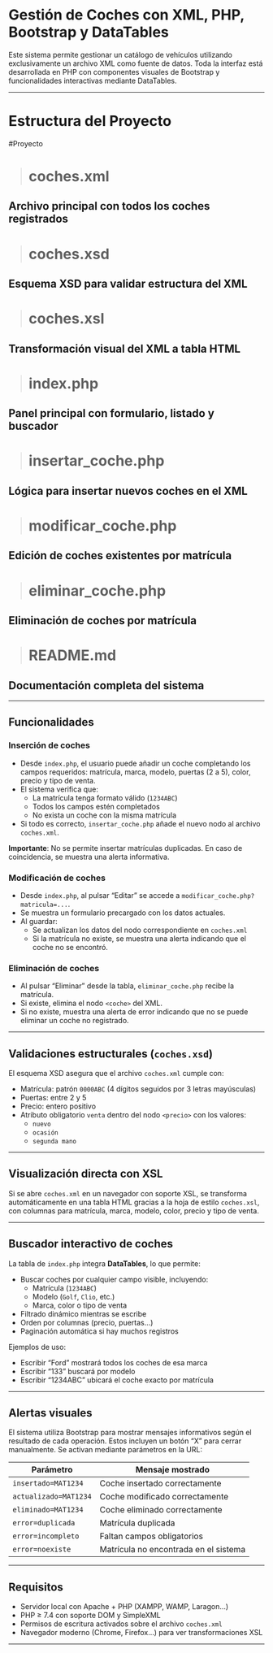 # Gestión de Coches con XML, PHP, Bootstrap y DataTables

Este sistema permite gestionar un catálogo de vehículos utilizando exclusivamente un archivo XML como fuente de datos. Toda la interfaz está desarrollada en PHP con componentes visuales de Bootstrap y funcionalidades interactivas mediante DataTables.

---

# Estructura del Proyecto


#Proyecto


> # coches.xml 
## Archivo principal con todos los coches registrados


> # coches.xsd           
## Esquema XSD para validar estructura del XML


> # coches.xsl            
## Transformación visual del XML a tabla HTML


> # index.php            
## Panel principal con formulario, listado y buscador


># insertar_coche.php
## Lógica para insertar nuevos coches en el XML


> # modificar_coche.php   
## Edición de coches existentes por matrícula


> # eliminar_coche.php    
## Eliminación de coches por matrícula

> # README.md            
## Documentación completa del sistema

---

## Funcionalidades

### Inserción de coches

- Desde `index.php`, el usuario puede añadir un coche completando los campos requeridos: matrícula, marca, modelo, puertas (2 a 5), color, precio y tipo de venta.
- El sistema verifica que:
  - La matrícula tenga formato válido (`1234ABC`)
  - Todos los campos estén completados
  - No exista un coche con la misma matrícula
- Si todo es correcto, `insertar_coche.php` añade el nuevo nodo al archivo `coches.xml`.

**Importante**: No se permite insertar matrículas duplicadas. En caso de coincidencia, se muestra una alerta informativa.

### Modificación de coches

- Desde `index.php`, al pulsar “Editar” se accede a `modificar_coche.php?matricula=...`.
- Se muestra un formulario precargado con los datos actuales.
- Al guardar:
  - Se actualizan los datos del nodo correspondiente en `coches.xml`
  - Si la matrícula no existe, se muestra una alerta indicando que el coche no se encontró.

### Eliminación de coches

- Al pulsar “Eliminar” desde la tabla, `eliminar_coche.php` recibe la matrícula.
- Si existe, elimina el nodo `<coche>` del XML.
- Si no existe, muestra una alerta de error indicando que no se puede eliminar un coche no registrado.

---

## Validaciones estructurales (`coches.xsd`)

El esquema XSD asegura que el archivo `coches.xml` cumple con:

- Matrícula: patrón `0000ABC` (4 dígitos seguidos por 3 letras mayúsculas)
- Puertas: entre 2 y 5
- Precio: entero positivo
- Atributo obligatorio `venta` dentro del nodo `<precio>` con los valores:
  - `nuevo`
  - `ocasión`
  - `segunda mano`

---

## Visualización directa con XSL

Si se abre `coches.xml` en un navegador con soporte XSL, se transforma automáticamente en una tabla HTML gracias a la hoja de estilo `coches.xsl`, con columnas para matrícula, marca, modelo, color, precio y tipo de venta.

---

## Buscador interactivo de coches

La tabla de `index.php` integra **DataTables**, lo que permite:

- Buscar coches por cualquier campo visible, incluyendo:
  - Matrícula (`1234ABC`)
  - Modelo (`Golf`, `Clio`, etc.)
  - Marca, color o tipo de venta
- Filtrado dinámico mientras se escribe
- Orden por columnas (precio, puertas...)
- Paginación automática si hay muchos registros

Ejemplos de uso:
- Escribir “Ford” mostrará todos los coches de esa marca
- Escribir “133” buscará por modelo
- Escribir “1234ABC” ubicará el coche exacto por matrícula

---

## Alertas visuales

El sistema utiliza Bootstrap para mostrar mensajes informativos según el resultado de cada operación. Estos incluyen un botón “X” para cerrar manualmente. Se activan mediante parámetros en la URL:

| Parámetro            | Mensaje mostrado                     |
|----------------------|---------------------------------------|
| `insertado=MAT1234`  | Coche insertado correctamente         |
| `actualizado=MAT1234`| Coche modificado correctamente        |
| `eliminado=MAT1234`  | Coche eliminado correctamente         |
| `error=duplicada`    | Matrícula duplicada                   |
| `error=incompleto`   | Faltan campos obligatorios            |
| `error=noexiste`     | Matrícula no encontrada en el sistema |

---

## Requisitos

- Servidor local con Apache + PHP (XAMPP, WAMP, Laragon...)
- PHP ≥ 7.4 con soporte DOM y SimpleXML
- Permisos de escritura activados sobre el archivo `coches.xml`
- Navegador moderno (Chrome, Firefox…) para ver transformaciones XSL

---
